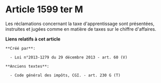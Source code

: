 # Article 1599 ter M

Les réclamations concernant la taxe d'apprentissage sont présentées, instruites et jugées comme en matière de taxes sur le
chiffre d'affaires.

**Liens relatifs à cet article**

	**Créé par**:

	  - Loi n°2013-1279 du 29 décembre 2013 - art. 60 (V)

	**Anciens textes**:

	  - Code général des impôts, CGI. - art. 230 G (T)
